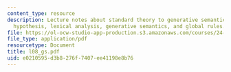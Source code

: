 ```yaml
---
content_type: resource
description: Lecture notes about standard theory to generative semantics, Katz-Postal
  hypothesis, lexical analysis, generative semantics, and global rules.
file: https://ol-ocw-studio-app-production.s3.amazonaws.com/courses/24-960-syntactic-models-spring-2006/e0210595d3b8276f7407ee41198e8b76_l08_gs.pdf
file_type: application/pdf
resourcetype: Document
title: l08_gs.pdf
uid: e0210595-d3b8-276f-7407-ee41198e8b76
---
```

